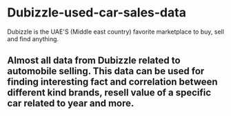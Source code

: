 # Dubizzle-used-car-sales-data
Dubizzle is the UAE'S (Middle east country) favorite marketplace to buy, sell and find anything.
## Almost all data from Dubizzle related to automobile selling. This data can be used for finding interesting fact and correlation between different kind brands, resell value of a specific car related to year and more.
